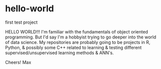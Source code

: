 # hello-world
first test project

HELLO WORLD!!! I'm familiar with the fundamentals of object oriented programming. But I'd say I'm a hobbyist trying to go deeper into the world of data science. My repositories are probably going to be projects in R, Python, & possibly some C++ related to learning & testing different supervised/unsupervised learning methods & ANN's. 

Cheers!
Max
